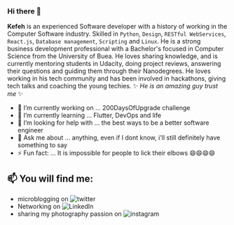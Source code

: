 ### Hi there 👋

**Kefeh** is an experienced Software developer with a history of working in the Computer Software industry. Skilled in `Python`, `Design`, `RESTful WebServices`, `React.js`,  `Database management`, `Scripting` and `Linux`. He is a strong business development professional with a Bachelor's focused in Computer Science from the University of Buea. He loves sharing knowledge, and is currently mentoring students in Udacity, doing project reviews, answering their questions and guiding them through their Nanodegrees. He loves working in his tech community and has been involved in hackathons, giving tech talks and coaching the young techies.
✨ _He is an amazing guy trust me_ ✨

- 🔭 I’m currently working on ... 200DaysOfUpgrade challenge
- 🌱 I’m currently learning ... Flutter, DevOps and life
- 🤔 I’m looking for help with ... the best ways to be a better software engineer
- 💬 Ask me about ... anything, even if I dont know, i'll still definitely have something to say
- ⚡ Fun fact: ... It is impossible for people to lick their elbows 😄😄😄😄

## 📫 You will find me: 
  - microblogging on ![twitter](https://twitter.com/KefehCollins)
  - Networking on ![LinkedIn](https://www.linkedin.com/in/kefeh-collins/)
  - sharing my photography passion on ![instagram](https://www.instagram.com/kefscloseuplife)
